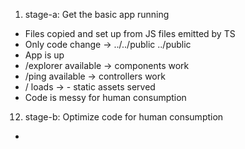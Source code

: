 1. stage-a: Get the basic app running

- Files copied and set up from JS files emitted by TS
- Only code change -> ../../public ../public
- App is up
- /explorer available -> components work
- /ping available -> controllers work
- / loads -> - static assets served
- Code is messy for human consumption

12. stage-b: Optimize code for human consumption

-
